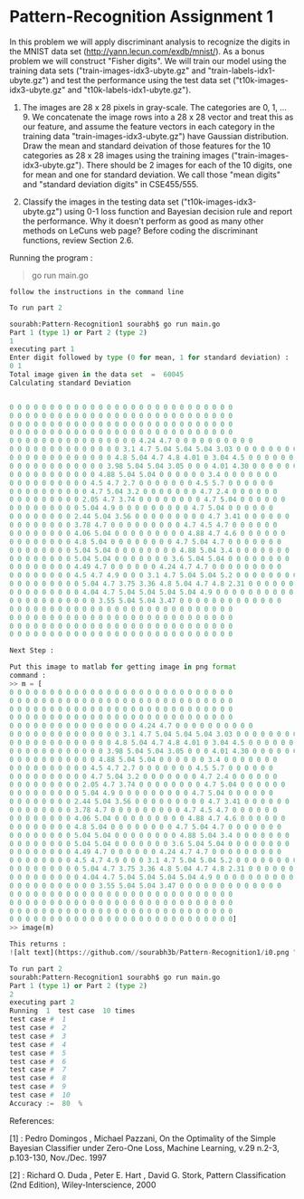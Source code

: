 # Pattern-Recognition Assignment 1
In this problem we will apply discriminant analysis to recognize the digits in the MNIST data set (http://yann.lecun.com/exdb/mnist/). As a bonus problem we will construct "Fisher digits". We will train our model using the training data sets ("train-images-idx3-ubyte.gz" and "train-labels-idx1-ubyte.gz") and test the performance using the test data set ("t10k-images-idx3-ubyte.gz" and "t10k-labels-idx1-ubyte.gz").
1. The images are 28 x 28 pixels in gray-scale. The categories are 0, 1, ... 9. We concatenate the image rows into a 28 x 28 vector and treat this as our feature, and assume the feature vectors in each category in the training data "train-images-idx3-ubyte.gz") have Gaussian distribution. Draw the mean and standard deivation of those features for the 10 categories as 28 x 28 images using the training images ("train-images-idx3-ubyte.gz"). There should be 2 images for each of the 10 digits, one for mean and one for standard deviation. We call those "mean digits" and "standard deviation digits" in CSE455/555.

2. Classify the images in the testing data set ("t10k-images-idx3-ubyte.gz") using 0-1 loss function and Bayesian decision rule and report the performance. Why it doesn't perform as good as many other methods on LeCuns web page? Before coding the discriminant functions, review Section 2.6.


Running the program :
> go run main.go 

``follow the instructions in the command line``

```python
To run part 2

sourabh:Pattern-Recognition1 sourabh$ go run main.go 
Part 1 (type 1) or Part 2 (type 2)
1
executing part 1
Enter digit followed by type (0 for mean, 1 for standard deviation) :
0 1
Total image given in the data set  =  60045
Calculating standard Deviation 


0 0 0 0 0 0 0 0 0 0 0 0 0 0 0 0 0 0 0 0 0 0 0 0 0 0 0 0 
0 0 0 0 0 0 0 0 0 0 0 0 0 0 0 0 0 0 0 0 0 0 0 0 0 0 0 0 
0 0 0 0 0 0 0 0 0 0 0 0 0 0 0 0 0 0 0 0 0 0 0 0 0 0 0 0 
0 0 0 0 0 0 0 0 0 0 0 0 0 0 0 0 0 0 0 0 0 0 0 0 0 0 0 0 
0 0 0 0 0 0 0 0 0 0 0 0 0 0 0 0 4.24 4.7 0 0 0 0 0 0 0 0 0 0 
0 0 0 0 0 0 0 0 0 0 0 0 0 0 3.1 4.7 5.04 5.04 5.04 3.03 0 0 0 0 0 0 0 0 
0 0 0 0 0 0 0 0 0 0 0 0 0 4.8 5.04 4.7 4.8 4.01 0 3.04 4.5 0 0 0 0 0 0 0 
0 0 0 0 0 0 0 0 0 0 0 0 3.98 5.04 5.04 3.05 0 0 0 4.01 4.30 0 0 0 0 0 0 0 
0 0 0 0 0 0 0 0 0 0 0 4.88 5.04 5.04 0 0 0 0 0 0 3.4 0 0 0 0 0 0 0 
0 0 0 0 0 0 0 0 0 0 4.5 4.7 2.7 0 0 0 0 0 0 0 4.5 5.7 0 0 0 0 0 0 
0 0 0 0 0 0 0 0 0 0 4.7 5.04 3.2 0 0 0 0 0 0 0 4.7 2.4 0 0 0 0 0 0 
0 0 0 0 0 0 0 0 0 2.05 4.7 3.74 0 0 0 0 0 0 0 0 4.7 5.04 0 0 0 0 0 0 
0 0 0 0 0 0 0 0 0 5.04 4.9 0 0 0 0 0 0 0 0 0 4.7 5.04 0 0 0 0 0 0 
0 0 0 0 0 0 0 0 2.44 5.04 3.56 0 0 0 0 0 0 0 0 0 4.7 3.41 0 0 0 0 0 0 
0 0 0 0 0 0 0 0 3.78 4.7 0 0 0 0 0 0 0 0 0 4.7 4.5 4.7 0 0 0 0 0 0 
0 0 0 0 0 0 0 0 4.06 5.04 0 0 0 0 0 0 0 0 0 4.88 4.7 4.6 0 0 0 0 0 0 
0 0 0 0 0 0 0 0 4.8 5.04 0 0 0 0 0 0 0 0 4.7 5.04 4.7 0 0 0 0 0 0 0 
0 0 0 0 0 0 0 0 5.04 5.04 0 0 0 0 0 0 0 0 4.88 5.04 3.4 0 0 0 0 0 0 0 
0 0 0 0 0 0 0 0 5.04 5.04 0 0 0 0 0 0 0 3.6 5.04 5.04 0 0 0 0 0 0 0 0 
0 0 0 0 0 0 0 0 4.49 4.7 0 0 0 0 0 0 4.24 4.7 4.7 0 0 0 0 0 0 0 0 0 
0 0 0 0 0 0 0 0 4.5 4.7 4.9 0 0 0 3.1 4.7 5.04 5.04 5.2 0 0 0 0 0 0 0 0 0 
0 0 0 0 0 0 0 0 0 5.04 4.7 3.75 3.36 4.8 5.04 4.7 4.8 2.31 0 0 0 0 0 0 0 0 0 0 
0 0 0 0 0 0 0 0 0 4.04 4.7 5.04 5.04 5.04 5.04 4.9 0 0 0 0 0 0 0 0 0 0 0 0 
0 0 0 0 0 0 0 0 0 0 0 3.55 5.04 5.04 3.47 0 0 0 0 0 0 0 0 0 0 0 0 0 
0 0 0 0 0 0 0 0 0 0 0 0 0 0 0 0 0 0 0 0 0 0 0 0 0 0 0 0 
0 0 0 0 0 0 0 0 0 0 0 0 0 0 0 0 0 0 0 0 0 0 0 0 0 0 0 0 
0 0 0 0 0 0 0 0 0 0 0 0 0 0 0 0 0 0 0 0 0 0 0 0 0 0 0 0 
0 0 0 0 0 0 0 0 0 0 0 0 0 0 0 0 0 0 0 0 0 0 0 0 0 0 0 0

Next Step : 

Put this image to matlab for getting image in png format
command : 
>> m = [
0 0 0 0 0 0 0 0 0 0 0 0 0 0 0 0 0 0 0 0 0 0 0 0 0 0 0 0 
0 0 0 0 0 0 0 0 0 0 0 0 0 0 0 0 0 0 0 0 0 0 0 0 0 0 0 0 
0 0 0 0 0 0 0 0 0 0 0 0 0 0 0 0 0 0 0 0 0 0 0 0 0 0 0 0 
0 0 0 0 0 0 0 0 0 0 0 0 0 0 0 0 0 0 0 0 0 0 0 0 0 0 0 0 
0 0 0 0 0 0 0 0 0 0 0 0 0 0 0 0 4.24 4.7 0 0 0 0 0 0 0 0 0 0 
0 0 0 0 0 0 0 0 0 0 0 0 0 0 3.1 4.7 5.04 5.04 5.04 3.03 0 0 0 0 0 0 0 0 
0 0 0 0 0 0 0 0 0 0 0 0 0 4.8 5.04 4.7 4.8 4.01 0 3.04 4.5 0 0 0 0 0 0 0 
0 0 0 0 0 0 0 0 0 0 0 0 3.98 5.04 5.04 3.05 0 0 0 4.01 4.30 0 0 0 0 0 0 0 
0 0 0 0 0 0 0 0 0 0 0 4.88 5.04 5.04 0 0 0 0 0 0 3.4 0 0 0 0 0 0 0 
0 0 0 0 0 0 0 0 0 0 4.5 4.7 2.7 0 0 0 0 0 0 0 4.5 5.7 0 0 0 0 0 0 
0 0 0 0 0 0 0 0 0 0 4.7 5.04 3.2 0 0 0 0 0 0 0 4.7 2.4 0 0 0 0 0 0 
0 0 0 0 0 0 0 0 0 2.05 4.7 3.74 0 0 0 0 0 0 0 0 4.7 5.04 0 0 0 0 0 0 
0 0 0 0 0 0 0 0 0 5.04 4.9 0 0 0 0 0 0 0 0 0 4.7 5.04 0 0 0 0 0 0 
0 0 0 0 0 0 0 0 2.44 5.04 3.56 0 0 0 0 0 0 0 0 0 4.7 3.41 0 0 0 0 0 0 
0 0 0 0 0 0 0 0 3.78 4.7 0 0 0 0 0 0 0 0 0 4.7 4.5 4.7 0 0 0 0 0 0 
0 0 0 0 0 0 0 0 4.06 5.04 0 0 0 0 0 0 0 0 0 4.88 4.7 4.6 0 0 0 0 0 0 
0 0 0 0 0 0 0 0 4.8 5.04 0 0 0 0 0 0 0 0 4.7 5.04 4.7 0 0 0 0 0 0 0 
0 0 0 0 0 0 0 0 5.04 5.04 0 0 0 0 0 0 0 0 4.88 5.04 3.4 0 0 0 0 0 0 0 
0 0 0 0 0 0 0 0 5.04 5.04 0 0 0 0 0 0 0 3.6 5.04 5.04 0 0 0 0 0 0 0 0 
0 0 0 0 0 0 0 0 4.49 4.7 0 0 0 0 0 0 4.24 4.7 4.7 0 0 0 0 0 0 0 0 0 
0 0 0 0 0 0 0 0 4.5 4.7 4.9 0 0 0 3.1 4.7 5.04 5.04 5.2 0 0 0 0 0 0 0 0 0 
0 0 0 0 0 0 0 0 0 5.04 4.7 3.75 3.36 4.8 5.04 4.7 4.8 2.31 0 0 0 0 0 0 0 0 0 0 
0 0 0 0 0 0 0 0 0 4.04 4.7 5.04 5.04 5.04 5.04 4.9 0 0 0 0 0 0 0 0 0 0 0 0 
0 0 0 0 0 0 0 0 0 0 0 3.55 5.04 5.04 3.47 0 0 0 0 0 0 0 0 0 0 0 0 0 
0 0 0 0 0 0 0 0 0 0 0 0 0 0 0 0 0 0 0 0 0 0 0 0 0 0 0 0 
0 0 0 0 0 0 0 0 0 0 0 0 0 0 0 0 0 0 0 0 0 0 0 0 0 0 0 0 
0 0 0 0 0 0 0 0 0 0 0 0 0 0 0 0 0 0 0 0 0 0 0 0 0 0 0 0 
0 0 0 0 0 0 0 0 0 0 0 0 0 0 0 0 0 0 0 0 0 0 0 0 0 0 0 0]
>> image(m)

This returns :  
![alt text](https://github.com//sourabh3b/Pattern-Recognition1/i0.png "Test Image")


```


```python
To run part 2
sourabh:Pattern-Recognition1 sourabh$ go run main.go 
Part 1 (type 1) or Part 2 (type 2)
2
executing part 2
Running  1  test case  10 times
test case #  1
test case #  2
test case #  3
test case #  4
test case #  5
test case #  6
test case #  7
test case #  8
test case #  9
test case #  10
Accuracy :=  80  %
```



References:

[1] : Pedro Domingos , Michael Pazzani, On the Optimality of the Simple Bayesian Classifier under Zero-One Loss, Machine Learning, v.29 n.2-3, p.103-130, Nov./Dec. 1997 

[2] : Richard O. Duda , Peter E. Hart , David G. Stork, Pattern Classification (2nd Edition), Wiley-Interscience, 2000


